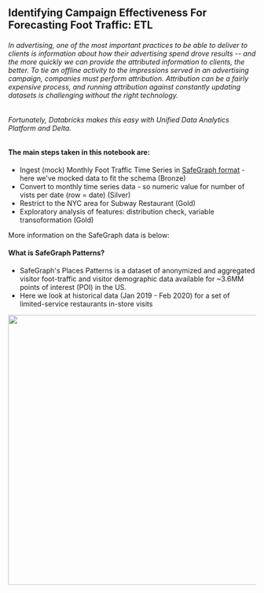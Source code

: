 ## Identifying Campaign Effectiveness For Forecasting Foot Traffic: ETL
###### In advertising, one of the most important practices to be able to deliver to clients is information about how their advertising spend drove results -- and the more quickly we can provide the attributed information to clients, the better. To tie an offline activity to the impressions served in an advertising campaign, companies must perform attribution. Attribution can be a fairly expensive process, and running attribution against constantly updating datasets is challenging without the right technology.

###### Fortunately, Databricks makes this easy with Unified Data Analytics Platform and Delta.
#### The main steps taken in this notebook are:  

* Ingest (mock) Monthly Foot Traffic Time Series in [SafeGraph format](https://www.safegraph.com/points-of-interest-poi-data-guide) - here we've mocked data to fit the schema (Bronze)
* Convert to monthly time series data - so numeric value for number of vists per date (row = date) (Silver)
* Restrict to the NYC area for Subway Restaurant (Gold)
* Exploratory analysis of features: distribution check, variable transoformation (Gold)

More information on the SafeGraph data is below: 

#### What is SafeGraph Patterns? 
* SafeGraph's Places Patterns is a dataset of anonymized and aggregated visitor foot-traffic and visitor demographic data available for ~3.6MM points of interest (POI) in the US. 
* Here we look at historical data (Jan 2019 - Feb 2020) for a set of limited-service restaurants in-store visits

<div >
  <img src="https://databricks.com/wp-content/uploads/2020/10/mm-ref-arch-1.png" style="width:1100px;height:550px;">
</div>